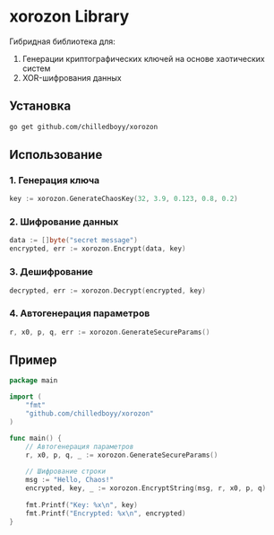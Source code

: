# xorozon Library

Гибридная библиотека для:
1. Генерации криптографических ключей на основе хаотических систем
2. XOR-шифрования данных

## Установка
```bash
go get github.com/chilledboyy/xorozon
```

## Использование

### 1. Генерация ключа
```go
key := xorozon.GenerateChaosKey(32, 3.9, 0.123, 0.8, 0.2)
```

### 2. Шифрование данных
```go
data := []byte("secret message")
encrypted, err := xorozon.Encrypt(data, key)
```

### 3. Дешифрование
```go
decrypted, err := xorozon.Decrypt(encrypted, key)
```

### 4. Автогенерация параметров
```go
r, x0, p, q, err := xorozon.GenerateSecureParams()
```

## Пример
```go
package main

import (
	"fmt"
	"github.com/chilledboyy/xorozon"
)

func main() {
	// Автогенерация параметров
	r, x0, p, q, _ := xorozon.GenerateSecureParams()
	
	// Шифрование строки
	msg := "Hello, Chaos!"
	encrypted, key, _ := xorozon.EncryptString(msg, r, x0, p, q)
	
	fmt.Printf("Key: %x\n", key)
	fmt.Printf("Encrypted: %x\n", encrypted)
}
```
